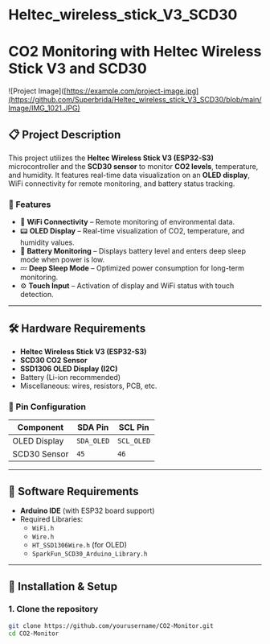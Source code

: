 # Heltec_wireless_stick_V3_SCD30
# CO2 Monitoring with Heltec Wireless Stick V3 and SCD30

![Project Image]([https://example.com/project-image.jpg](https://github.com/Superbrida/Heltec_wireless_stick_V3_SCD30/blob/main/Image/IMG_1021.JPG)

## 📋 Project Description

This project utilizes the **Heltec Wireless Stick V3 (ESP32-S3)** microcontroller and the **SCD30 sensor** to monitor **CO2 levels**, temperature, and humidity. It features real-time data visualization on an **OLED display**, WiFi connectivity for remote monitoring, and battery status tracking.

### 🔧 Features

- 📡 **WiFi Connectivity** – Remote monitoring of environmental data.
- 📟 **OLED Display** – Real-time visualization of CO2, temperature, and humidity values.
- 🔋 **Battery Monitoring** – Displays battery level and enters deep sleep mode when power is low.
- 💤 **Deep Sleep Mode** – Optimized power consumption for long-term monitoring.
- ⚙️ **Touch Input** – Activation of display and WiFi status with touch detection.

---

## 🛠 Hardware Requirements

- **Heltec Wireless Stick V3 (ESP32-S3)**
- **SCD30 CO2 Sensor**
- **SSD1306 OLED Display (I2C)**
- Battery (Li-ion recommended)
- Miscellaneous: wires, resistors, PCB, etc.

### 📡 Pin Configuration

| Component | SDA Pin | SCL Pin |
|-----------|--------|--------|
| OLED Display | `SDA_OLED` | `SCL_OLED` |
| SCD30 Sensor | `45` | `46` |

---

## 🧩 Software Requirements

- **Arduino IDE** (with ESP32 board support)
- Required Libraries:
  - `WiFi.h`
  - `Wire.h`
  - `HT_SSD1306Wire.h` (for OLED)
  - `SparkFun_SCD30_Arduino_Library.h`


---

## 🚀 Installation & Setup

### 1. Clone the repository

```bash
git clone https://github.com/yourusername/CO2-Monitor.git
cd CO2-Monitor
